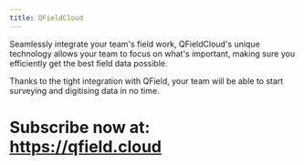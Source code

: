 ```yaml
---
title: QFieldCloud
---
```


Seamlessly integrate your team\'s field work, QFieldCloud\'s unique
technology allows your team to focus on what\'s important, making sure
you efficiently get the best field data possible.

Thanks to the tight integration with QField, your team will be able to
start surveying and digitising data in no time.

Subscribe now at: <https://qfield.cloud>
========================================
